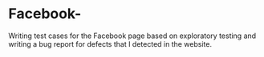 # Facebook-
Writing test cases for the Facebook page based on exploratory testing and writing a bug report for defects that I detected in the website.
